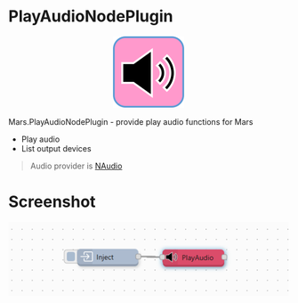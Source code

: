 # PlayAudioNodePlugin

<p align="center">
    <img src="assets/icon.png" alt="logo" />
</p>

Mars.PlayAudioNodePlugin - provide play audio functions for Mars
- Play audio
- List output devices


> Audio provider is [NAudio](https://github.com/naudio/NAudio/)


# Screenshot

<p align="center">
    <img src="assets/screenshot1.png" alt/>
</p>